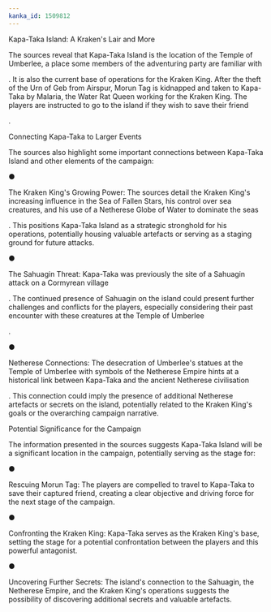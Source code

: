 ```yaml
---
kanka_id: 1509812
---
```


Kapa-Taka Island: A Kraken's Lair and More

The sources reveal that Kapa-Taka Island is the location of the Temple of Umberlee, a place some members of the adventuring party are familiar with

. It is also the current base of operations for the Kraken King. After the theft of the Urn of Geb from Airspur, Morun Tag is kidnapped and taken to Kapa-Taka by Malaria, the Water Rat Queen working for the Kraken King. The players are instructed to go to the island if they wish to save their friend

.

Connecting Kapa-Taka to Larger Events

The sources also highlight some important connections between Kapa-Taka Island and other elements of the campaign:

●

The Kraken King's Growing Power: The sources detail the Kraken King's increasing influence in the Sea of Fallen Stars, his control over sea creatures, and his use of a Netherese Globe of Water to dominate the seas

. This positions Kapa-Taka Island as a strategic stronghold for his operations, potentially housing valuable artefacts or serving as a staging ground for future attacks.

●

The Sahuagin Threat: Kapa-Taka was previously the site of a Sahuagin attack on a Cormyrean village

. The continued presence of Sahuagin on the island could present further challenges and conflicts for the players, especially considering their past encounter with these creatures at the Temple of Umberlee

.

●

Netherese Connections: The desecration of Umberlee's statues at the Temple of Umberlee with symbols of the Netherese Empire hints at a historical link between Kapa-Taka and the ancient Netherese civilisation

. This connection could imply the presence of additional Netherese artefacts or secrets on the island, potentially related to the Kraken King's goals or the overarching campaign narrative.

Potential Significance for the Campaign

The information presented in the sources suggests Kapa-Taka Island will be a significant location in the campaign, potentially serving as the stage for:

●

Rescuing Morun Tag: The players are compelled to travel to Kapa-Taka to save their captured friend, creating a clear objective and driving force for the next stage of the campaign.

●

Confronting the Kraken King: Kapa-Taka serves as the Kraken King's base, setting the stage for a potential confrontation between the players and this powerful antagonist.

●

Uncovering Further Secrets: The island's connection to the Sahuagin, the Netherese Empire, and the Kraken King's operations suggests the possibility of discovering additional secrets and valuable artefacts.